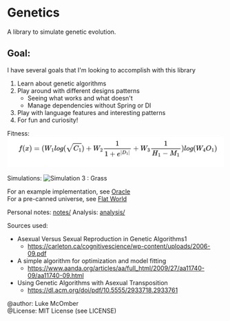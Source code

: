 # Genetics

A library to simulate genetic evolution.

## Goal:
I have several goals that I'm looking to accomplish with this library
1. Learn about genetic algorithms
2. Play around with different designs patterns
	- Seeing what works and what doesn't
	- Manage dependencies without Spring or DI
3. Play with language features and interesting patterns
3. For fun and curiosity!

Fitness:
![Basic Fitness Function](https://github.com/ADifferentLuke/Genetics/blob/main/misc/BasicFitnessFunction.png?raw=true)

Simulations:
![Simulation 3 : Grass](https://github.com/ADifferentLuke/Genetics/blob/main/misc/Grass.gif?raw=true)

For an example implementation, see [Oracle](https://github.com/ADifferentLuke/Oracle)</br>
For a pre-canned universe, see [Flat World](https://github.com/ADifferentLuke/Genetics/blob/main/src/main/java/net/lukemcomber/genetics/universes/FlatFloraUniverse.java)

Personal notes: [notes/](https://github.com/ADifferentLuke/Genetics/tree/main/notes)
Analysis: [analysis/]()


Sources used:
* Asexual Versus Sexual Reproduction in Genetic Algorithms1
  * https://carleton.ca/cognitivescience/wp-content/uploads/2006-09.pdf
* A simple algorithm for optimization and model fitting
  * https://www.aanda.org/articles/aa/full_html/2009/27/aa11740-09/aa11740-09.html
* Using Genetic Algorithms with Asexual Transposition
  * https://dl.acm.org/doi/pdf/10.5555/2933718.2933761

@author: Luke McOmber  
@License: MIT License (see LICENSE)


